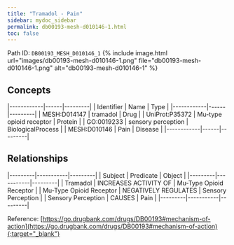 ```yaml
---
title: "Tramadol - Pain"
sidebar: mydoc_sidebar
permalink: db00193-mesh-d010146-1.html
toc: false 
---
```



Path ID: `DB00193_MESH_D010146_1`
{% include image.html url="images/db00193-mesh-d010146-1.png" file="db00193-mesh-d010146-1.png" alt="db00193-mesh-d010146-1" %}

## Concepts

|------------|------|---------|
| Identifier | Name | Type    |
|------------|------|---------|
| MESH:D014147 | tramadol | Drug |
| UniProt:P35372 | Mu-type opioid receptor | Protein |
| GO:0019233 | sensory perception | BiologicalProcess |
| MESH:D010146 | Pain | Disease |
|------------|------|---------|

## Relationships

|---------|-----------|---------|
| Subject | Predicate | Object  |
|---------|-----------|---------|
| Tramadol | INCREASES ACTIVITY OF | Mu-Type Opioid Receptor |
| Mu-Type Opioid Receptor | NEGATIVELY REGULATES | Sensory Perception |
| Sensory Perception | CAUSES | Pain |
|---------|-----------|---------|

Reference: [https://go.drugbank.com/drugs/DB00193#mechanism-of-action](https://go.drugbank.com/drugs/DB00193#mechanism-of-action){:target="_blank"}